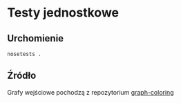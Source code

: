 # Testy jednostkowe

## Urchomienie

```bash
nosetests .
```

## Źródło

Grafy wejściowe pochodzą z repozytorium [graph-coloring](https://github.com/Davidsksilva/graph-coloring)